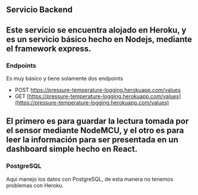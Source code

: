## Servicio Backend
Este servicio se encuentra alojado en Heroku, y es un servicio básico hecho en Nodejs, mediante el framework express.
---
### Endpoints
Es muy básico y tiene solamente dos endpoints

- POST https://pressure-temperature-logging.herokuapp.com/values
- GET [https://pressure-temperature-logging.herokuapp.com/values](https://pressure-temperature-logging.herokuapp.com/values)

El primero es para guardar la lectura tomada por el sensor mediante NodeMCU, y el otro es para leer la información para ser presentada en un dashboard simple hecho en React.
---
### PostgreSQL
Aqui manejo los datos con PostgreSQL, de esta manera no tenemos problemas con Heroku.